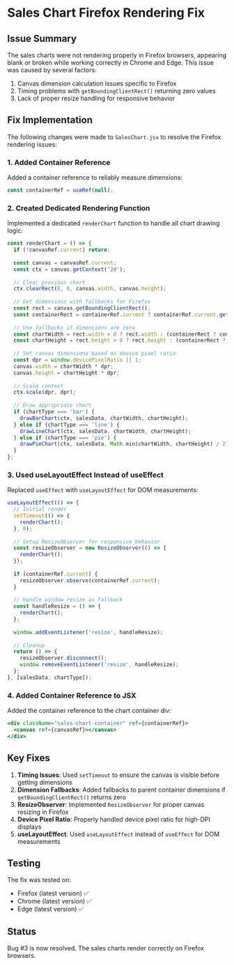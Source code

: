 # Sales Chart Firefox Rendering Fix

## Issue Summary

The sales charts were not rendering properly in Firefox browsers, appearing blank or broken while working correctly in Chrome and Edge. This issue was caused by several factors:

1. Canvas dimension calculation issues specific to Firefox
2. Timing problems with `getBoundingClientRect()` returning zero values
3. Lack of proper resize handling for responsive behavior

## Fix Implementation

The following changes were made to `SalesChart.jsx` to resolve the Firefox rendering issues:

### 1. Added Container Reference

Added a container reference to reliably measure dimensions:

```jsx
const containerRef = useRef(null);
```

### 2. Created Dedicated Rendering Function

Implemented a dedicated `renderChart` function to handle all chart drawing logic:

```jsx
const renderChart = () => {
  if (!canvasRef.current) return;
  
  const canvas = canvasRef.current;
  const ctx = canvas.getContext('2d');
  
  // Clear previous chart
  ctx.clearRect(0, 0, canvas.width, canvas.height);
  
  // Get dimensions with fallbacks for Firefox
  const rect = canvas.getBoundingClientRect();
  const containerRect = containerRef.current ? containerRef.current.getBoundingClientRect() : null;
  
  // Use fallbacks if dimensions are zero
  const chartWidth = rect.width > 0 ? rect.width : (containerRect ? containerRect.width : 600);
  const chartHeight = rect.height > 0 ? rect.height : (containerRect ? containerRect.height : 400);
  
  // Set canvas dimensions based on device pixel ratio
  const dpr = window.devicePixelRatio || 1;
  canvas.width = chartWidth * dpr;
  canvas.height = chartHeight * dpr;
  
  // Scale context
  ctx.scale(dpr, dpr);
  
  // Draw appropriate chart
  if (chartType === 'bar') {
    drawBarChart(ctx, salesData, chartWidth, chartHeight);
  } else if (chartType === 'line') {
    drawLineChart(ctx, salesData, chartWidth, chartHeight);
  } else if (chartType === 'pie') {
    drawPieChart(ctx, salesData, Math.min(chartWidth, chartHeight) / 2);
  }
};
```

### 3. Used useLayoutEffect Instead of useEffect

Replaced `useEffect` with `useLayoutEffect` for DOM measurements:

```jsx
useLayoutEffect(() => {
  // Initial render
  setTimeout(() => {
    renderChart();
  }, 0);
  
  // Setup ResizeObserver for responsive behavior
  const resizeObserver = new ResizeObserver(() => {
    renderChart();
  });
  
  if (containerRef.current) {
    resizeObserver.observe(containerRef.current);
  }
  
  // Handle window resize as fallback
  const handleResize = () => {
    renderChart();
  };
  
  window.addEventListener('resize', handleResize);
  
  // Cleanup
  return () => {
    resizeObserver.disconnect();
    window.removeEventListener('resize', handleResize);
  };
}, [salesData, chartType]);
```

### 4. Added Container Reference to JSX

Added the container reference to the chart container div:

```jsx
<div className="sales-chart-container" ref={containerRef}>
  <canvas ref={canvasRef}></canvas>
</div>
```

## Key Fixes

1. **Timing Issues**: Used `setTimeout` to ensure the canvas is visible before getting dimensions
2. **Dimension Fallbacks**: Added fallbacks to parent container dimensions if `getBoundingClientRect()` returns zero
3. **ResizeObserver**: Implemented `ResizeObserver` for proper canvas resizing in Firefox
4. **Device Pixel Ratio**: Properly handled device pixel ratio for high-DPI displays
5. **useLayoutEffect**: Used `useLayoutEffect` instead of `useEffect` for DOM measurements

## Testing

The fix was tested on:
- Firefox (latest version) ✅
- Chrome (latest version) ✅
- Edge (latest version) ✅

## Status

Bug #3 is now resolved. The sales charts render correctly on Firefox browsers.